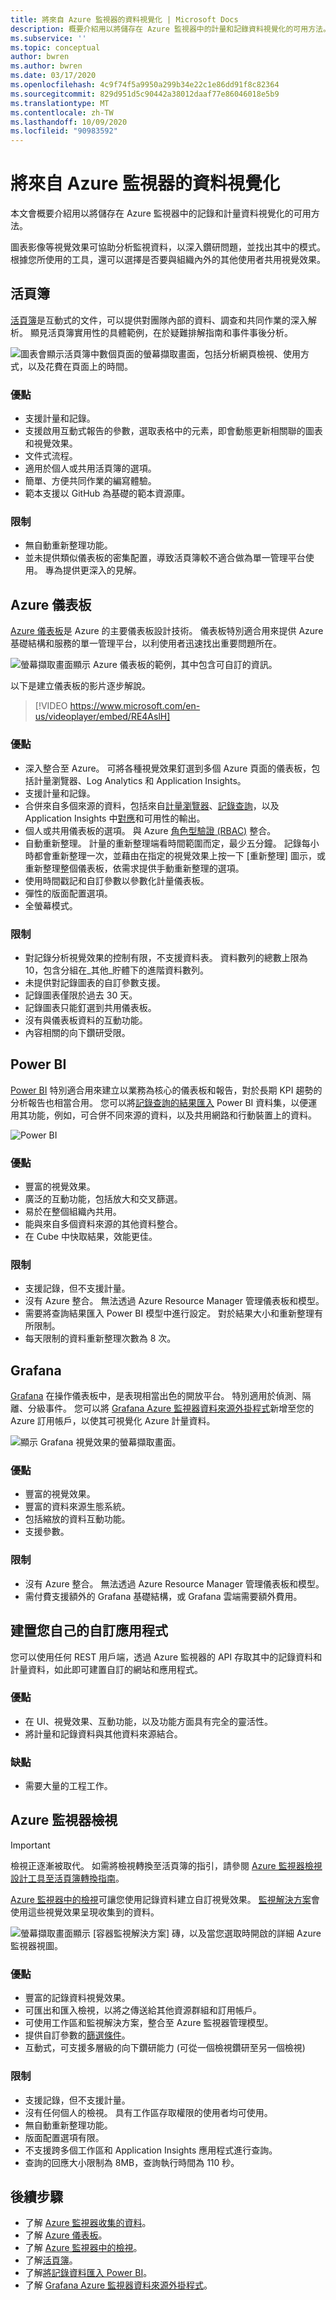 ```yaml
---
title: 將來自 Azure 監視器的資料視覺化 | Microsoft Docs
description: 概要介紹用以將儲存在 Azure 監視器中的計量和記錄資料視覺化的可用方法。
ms.subservice: ''
ms.topic: conceptual
author: bwren
ms.author: bwren
ms.date: 03/17/2020
ms.openlocfilehash: 4c9f74f5a9950a299b34e22c1e86dd91f8c82364
ms.sourcegitcommit: 829d951d5c90442a38012daaf77e86046018e5b9
ms.translationtype: MT
ms.contentlocale: zh-TW
ms.lasthandoff: 10/09/2020
ms.locfileid: "90983592"
---
```

# <a name="visualizing-data-from-azure-monitor"></a>將來自 Azure 監視器的資料視覺化
本文會概要介紹用以將儲存在 Azure 監視器中的記錄和計量資料視覺化的可用方法。

圖表影像等視覺效果可協助分析監視資料，以深入鑽研問題，並找出其中的模式。 根據您所使用的工具，還可以選擇是否要與組織內外的其他使用者共用視覺效果。

## <a name="workbooks"></a>活頁簿
[活頁簿](./platform/workbooks-overview.md)是互動式的文件，可以提供對團隊內部的資料、調查和共同作業的深入解析。 顯見活頁簿實用性的具體範例，在於疑難排解指南和事件事後分析。

![圖表會顯示活頁簿中數個頁面的螢幕擷取畫面，包括分析網頁檢視、使用方式，以及花費在頁面上的時間。](media/visualizations/workbook.png)

### <a name="advantages"></a>優點
- 支援計量和記錄。
- 支援啟用互動式報告的參數，選取表格中的元素，即會動態更新相關聯的圖表和視覺效果。
- 文件式流程。
- 適用於個人或共用活頁簿的選項。
- 簡單、方便共同作業的編寫體驗。
- 範本支援以 GitHub 為基礎的範本資源庫。

### <a name="limitations"></a>限制
- 無自動重新整理功能。
- 並未提供類似儀表板的密集配置，導致活頁簿較不適合做為單一管理平台使用。 專為提供更深入的見解。


## <a name="azure-dashboards"></a>Azure 儀表板
[Azure 儀表板](../azure-portal/azure-portal-dashboards.md)是 Azure 的主要儀表板設計技術。 儀表板特別適合用來提供 Azure 基礎結構和服務的單一管理平台，以利使用者迅速找出重要問題所在。

![螢幕擷取畫面顯示 Azure 儀表板的範例，其中包含可自訂的資訊。](media/visualizations/dashboard.png)

以下是建立儀表板的影片逐步解說。

> [!VIDEO https://www.microsoft.com/en-us/videoplayer/embed/RE4AslH]

### <a name="advantages"></a>優點
- 深入整合至 Azure。 可將各種視覺效果釘選到多個 Azure 頁面的儀表板，包括計量瀏覽器、Log Analytics 和 Application Insights。
- 支援計量和記錄。
- 合併來自多個來源的資料，包括來自[計量瀏覽器](platform/metrics-charts.md)、[記錄查詢](log-query/log-query-overview.md)，以及 Application Insights 中[對應](app/app-map.md)和可用性的輸出。
- 個人或共用儀表板的選項。 與 Azure [角色型驗證 (RBAC)](../role-based-access-control/overview.md) 整合。
- 自動重新整理。 計量的重新整理端看時間範圍而定，最少五分鐘。 記錄每小時都會重新整理一次，並藉由在指定的視覺效果上按一下 [重新整理] 圖示，或重新整理整個儀表板，依需求提供手動重新整理的選項。
- 使用時間戳記和自訂參數以參數化計量儀表板。
- 彈性的版面配置選項。
- 全螢幕模式。


### <a name="limitations"></a>限制
- 對記錄分析視覺效果的控制有限，不支援資料表。 資料數列的總數上限為 10，包含分組在_其他_貯體下的進階資料數列。
- 未提供對記錄圖表的自訂參數支援。
- 記錄圖表僅限於過去 30 天。
- 記錄圖表只能釘選到共用儀表板。
- 沒有與儀表板資料的互動功能。
- 內容相關的向下鑽研受限。


## <a name="power-bi"></a>Power BI
[Power BI](https://powerbi.microsoft.com/documentation/powerbi-service-get-started/) 特別適合用來建立以業務為核心的儀表板和報告，對於長期 KPI 趨勢的分析報告也相當合用。 您可以將[記錄查詢的結果匯入](platform/powerbi.md) Power BI 資料集，以便運用其功能，例如，可合併不同來源的資料，以及共用網路和行動裝置上的資料。

![Power BI](media/visualizations/power-bi.png)

### <a name="advantages"></a>優點
- 豐富的視覺效果。
- 廣泛的互動功能，包括放大和交叉篩選。
- 易於在整個組織內共用。
- 能與來自多個資料來源的其他資料整合。
- 在 Cube 中快取結果，效能更佳。


### <a name="limitations"></a>限制
- 支援記錄，但不支援計量。
- 沒有 Azure 整合。 無法透過 Azure Resource Manager 管理儀表板和模型。
- 需要將查詢結果匯入 Power BI 模型中進行設定。 對於結果大小和重新整理有所限制。
- 每天限制的資料重新整理次數為 8 次。


## <a name="grafana"></a>Grafana
[Grafana](https://grafana.com/) 在操作儀表板中，是表現相當出色的開放平台。 特別適用於偵測、隔離、分級事件。 您可以將 [Grafana Azure 監視器資料來源外掛程式](platform/grafana-plugin.md)新增至您的 Azure 訂用帳戶，以使其可視覺化 Azure 計量資料。

![顯示 Grafana 視覺效果的螢幕擷取畫面。](media/visualizations/grafana.png)

### <a name="advantages"></a>優點
- 豐富的視覺效果。
- 豐富的資料來源生態系統。
- 包括縮放的資料互動功能。
- 支援參數。

### <a name="limitations"></a>限制
- 沒有 Azure 整合。 無法透過 Azure Resource Manager 管理儀表板和模型。
- 需付費支援額外的 Grafana 基礎結構，或 Grafana 雲端需要額外費用。


## <a name="build-your-own-custom-application"></a>建置您自己的自訂應用程式
您可以使用任何 REST 用戶端，透過 Azure 監視器的 API 存取其中的記錄資料和計量資料，如此即可建置自訂的網站和應用程式。

### <a name="advantages"></a>優點
- 在 UI、視覺效果、互動功能，以及功能方面具有完全的靈活性。
- 將計量和記錄資料與其他資料來源結合。

### <a name="disadvantages"></a>缺點
- 需要大量的工程工作。


## <a name="azure-monitor-views"></a>Azure 監視器檢視

> [!IMPORTANT]
> 檢視正逐漸被取代。 如需將檢視轉換至活頁簿的指引，請參閱 [Azure 監視器檢視設計工具至活頁簿轉換指南](platform/view-designer-conversion-overview.md)。

[Azure 監視器中的檢視](platform/view-designer.md)可讓您使用記錄資料建立自訂視覺效果。 [監視解決方案](insights/solutions.md)會使用這些視覺效果呈現收集到的資料。


![螢幕擷取畫面顯示 [容器監視解決方案] 磚，以及當您選取時開啟的詳細 Azure 監視器視圖。](media/visualizations/view.png)

### <a name="advantages"></a>優點
- 豐富的記錄資料視覺效果。
- 可匯出和匯入檢視，以將之傳送給其他資源群組和訂用帳戶。
- 可使用工作區和監視解決方案，整合至 Azure 監視器管理模型。
- 提供自訂參數的[篩選條件](platform/view-designer-filters.md)。
- 互動式，可支援多層級的向下鑽研能力 (可從一個檢視鑽研至另一個檢視)

### <a name="limitations"></a>限制
- 支援記錄，但不支援計量。
- 沒有任何個人的檢視。 具有工作區存取權限的使用者均可使用。
- 無自動重新整理功能。
- 版面配置選項有限。
- 不支援跨多個工作區和 Application Insights 應用程式進行查詢。
- 查詢的回應大小限制為 8MB，查詢執行時間為 110 秒。

## <a name="next-steps"></a>後續步驟
- 了解 [ Azure 監視器收集的資料](platform/data-platform.md)。
- 了解 [Azure 儀表板](../azure-portal/azure-portal-dashboards.md)。
- 了解 [Azure 監視器中的檢視](platform/view-designer.md)。
- 了解[活頁簿](./platform/workbooks-overview.md)。
- 了解[將記錄資料匯入 Power BI](./platform/powerbi.md)。
- 了解 [Grafana Azure 監視器資料來源外掛程式](./platform/grafana-plugin.md)。

